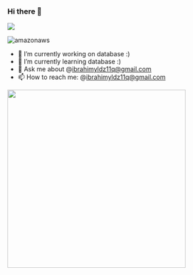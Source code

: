 ### Hi there 👋
![](https://komarev.com/ghpvc/?username=your-github-username&color=red)

![amazonaws](https://user-images.githubusercontent.com/55101344/182729151-f59bf8ed-227f-4bef-8319-fc01c8331f2c.svg)


- 🔭 I’m currently working on database :)
- 🌱 I’m currently learning database :)
- 💬 Ask me about @ibrahimyldz11q@gmail.com
- 📫 How to reach me: @ibrahimyldz11q@gmail.com
<img src="https://github-readme-stats.vercel.app/api?username=ibrahimyldz11q&show_icons=true&theme=ADD_THEME_HERE" width="400">
